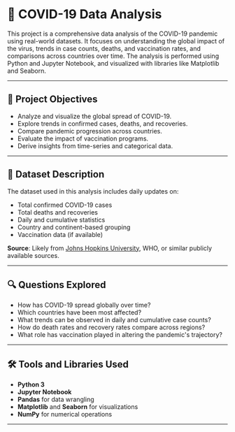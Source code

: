 # 🦠 COVID-19 Data Analysis

This project is a comprehensive data analysis of the COVID-19 pandemic using real-world datasets. It focuses on understanding the global impact of the virus, trends in case counts, deaths, and vaccination rates, and comparisons across countries over time. The analysis is performed using Python and Jupyter Notebook, and visualized with libraries like Matplotlib and Seaborn.

---

## 🎯 Project Objectives

- Analyze and visualize the global spread of COVID-19.
- Explore trends in confirmed cases, deaths, and recoveries.
- Compare pandemic progression across countries.
- Evaluate the impact of vaccination programs.
- Derive insights from time-series and categorical data.

---

## 📁 Dataset Description

The dataset used in this analysis includes daily updates on:

- Total confirmed COVID-19 cases
- Total deaths and recoveries
- Daily and cumulative statistics
- Country and continent-based grouping
- Vaccination data (if available)

**Source**: Likely from [Johns Hopkins University](https://github.com/CSSEGISandData/COVID-19), WHO, or similar publicly available sources.

---

## 🔍 Questions Explored

- How has COVID-19 spread globally over time?
- Which countries have been most affected?
- What trends can be observed in daily and cumulative case counts?
- How do death rates and recovery rates compare across regions?
- What role has vaccination played in altering the pandemic's trajectory?

---

## 🛠️ Tools and Libraries Used

- **Python 3**
- **Jupyter Notebook**
- **Pandas** for data wrangling
- **Matplotlib** and **Seaborn** for visualizations
- **NumPy** for numerical operations

---

